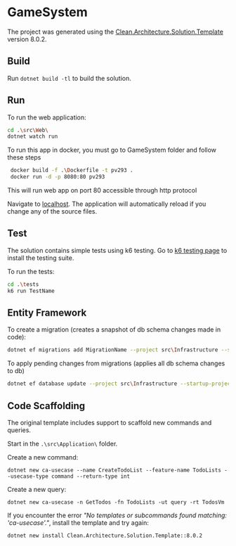 ﻿# GameSystem

The project was generated using the [Clean.Architecture.Solution.Template](https://github.com/jasontaylordev/GameSystem) version 8.0.2.

## Build

Run `dotnet build -tl` to build the solution.

## Run

To run the web application:

```bash
cd .\src\Web\
dotnet watch run
```
To run this app in docker, you must go to GameSystem folder and follow these steps

```bash
 docker build -f .\Dockerfile -t pv293 .
 docker run -d -p 8080:80 pv293
```
This will run web app on port 80 accessible through http protocol

Navigate to [localhost](https://localhost:5001). The application will automatically reload if you change any of the source files.

## Test

The solution contains simple tests using k6 testing.
Go to [k6 testing page](https://k6.io/docs/get-started/installation/) to install the testing suite.

To run the tests:
```bash
cd .\tests
k6 run TestName
```

## Entity Framework
To create a migration (creates a snapshot of db schema changes made in code):
```bash
dotnet ef migrations add MigrationName --project src\Infrastructure --startup-project src\Web
```

To apply pending changes from migrations (applies all db schema changes to db)
```bash
dotnet ef database update --project src\Infrastructure --startup-project src\Web  
```

## Code Scaffolding

The original template includes support to scaffold new commands and queries.

Start in the `.\src\Application\` folder.

Create a new command:

```
dotnet new ca-usecase --name CreateTodoList --feature-name TodoLists --usecase-type command --return-type int
```

Create a new query:

```
dotnet new ca-usecase -n GetTodos -fn TodoLists -ut query -rt TodosVm
```

If you encounter the error *"No templates or subcommands found matching: 'ca-usecase'."*, install the template and try again:

```bash
dotnet new install Clean.Architecture.Solution.Template::8.0.2
```
